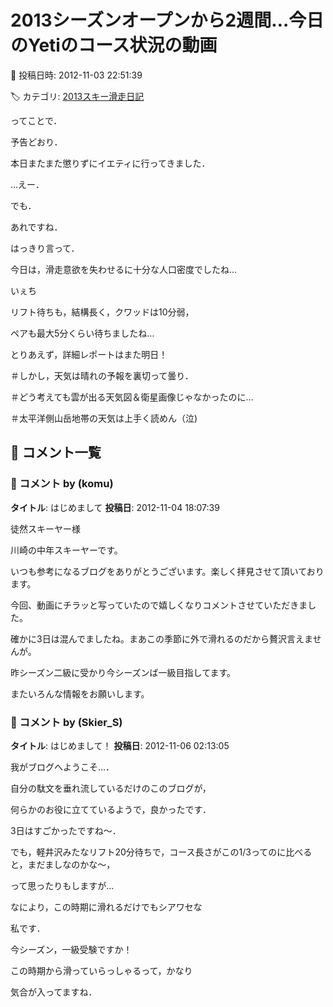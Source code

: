 # 2013シーズンオープンから2週間…今日のYetiのコース状況の動画

📅 投稿日時: 2012-11-03 22:51:39

🏷️ カテゴリ: [2013スキー滑走日記](c91dbe557f9a69230b1600e48622fdd61.md)

ってことで．





予告どおり．


本日またまた懲りずにイエティに行ってきました．





…えー．


でも．


あれですね．


はっきり言って．


今日は，滑走意欲を失わせるに十分な人口密度でしたね…





 いぇち 





リフト待ちも，結構長く，クワッドは10分弱，


ペアも最大5分くらい待ちましたね…





とりあえず，詳細レポートはまた明日！





＃しかし，天気は晴れの予報を裏切って曇り．


＃どう考えても雲が出る天気図＆衛星画像じゃなかったのに…


＃太平洋側山岳地帯の天気は上手く読めん（泣)

## 💬 コメント一覧

### 💬 コメント by (komu)
**タイトル**: はじめまして
**投稿日**: 2012-11-04 18:07:39

徒然スキーヤー様

川崎の中年スキーヤーです。

いつも参考になるブログをありがとうございます。楽しく拝見させて頂いております。

今回、動画にチラッと写っていたので嬉しくなりコメントさせていただきました。

確かに3日は混んでましたね。まあこの季節に外で滑れるのだから贅沢言えませんが。

昨シーズン二級に受かり今シーズンば一級目指してます。

またいろんな情報をお願いします。

### 💬 コメント by (Skier_S)
**タイトル**: はじめまして！
**投稿日**: 2012-11-06 02:13:05

我がブログへようこそ…．

自分の駄文を垂れ流しているだけのこのブログが，

何らかのお役に立てているようで，良かったです．



3日はすごかったですね～．

でも，軽井沢みたなリフト20分待ちで，コース長さがこの1/3ってのに比べると，まだましなのかな～，

って思ったりもしますが…

なにより，この時期に滑れるだけでもシアワセな

私です．



今シーズン，一級受験ですか！

この時期から滑っていらっしゃるって，かなり

気合が入ってますね．

